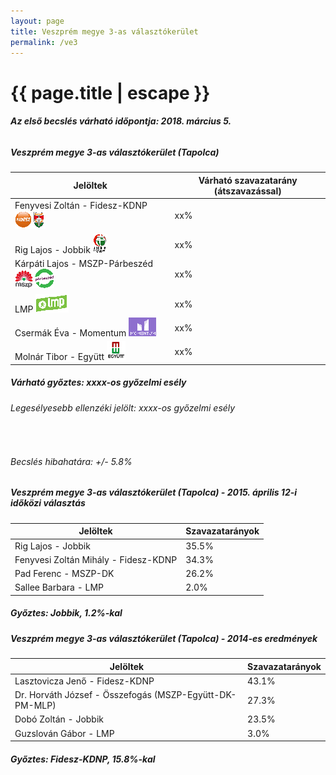```yaml
---
layout: page
title: Veszprém megye 3-as választókerület
permalink: /ve3
---
```


<h1 class="page-title">{{ page.title | escape }}</h1>

<div class="section">
    <div class="row">
          <div class="col s12"><h6><span><strong>Az első becslés várható időpontja: 2018. március 5.</strong></span></h6>
		  <h5>Veszprém megye 3-as választókerület (Tapolca)</h5>
            <table class="striped">
              <thead>
                <tr>
                    <th>Jelöltek</th>
                    <th>Várható szavazatarány (átszavazással)</th>
                </tr>
              </thead>
              <tbody>
             <tr>
                  <td>Fenyvesi Zoltán - Fidesz-KDNP <img src="images/fideszkdnp_logo.png"></td>
				  <td id="id_fidesz">xx%</td>
			</tr>
			<tr><td>Rig Lajos - Jobbik <img src="images/jobbik_logo.png"></td><td id="id_jobbik">xx%</td></tr>
<tr>
                  <td>Kárpáti Lajos - MSZP-Párbeszéd <img src="images/mszpparbeszed_logo.png"></td>
				  <td id="id_baloldal">xx%</td>
			</tr>
			<tr>
                  <td>LMP <img src="images/lmp_logo.png"></td>
				  <td id="id_lmp">xx%</td>
			</tr>
			<tr>
				  <td>Csermák Éva - Momentum <img src="images/momentum_logo.png"></td>
				  <td id="id_momentum">xx%</td>
			</tr>
<tr>
<td>Molnár Tibor -  Együtt <img src="images/egyutt_logo.png"></td>
<td id="id_egyutt">xx%</td>
</tr>                
              </tbody>
            </table>
			<h5>Várható győztes: <span id="gyoztes">xx</span><span id="esely">xx</span><span>-os győzelmi esély</span></h5>
			<h6>Legesélyesebb ellenzéki jelölt: <span id="masodik">xx</span><span id="esely2">xx</span><span>-os győzelmi esély</span></h6>
			<br/>
			<h6>Becslés hibahatára: +/- 5.8%</h6>
          </div>
    </div>
</div>

<div class="section">
    <div class="row">
          <div class="col s12">
		  <h5>Veszprém megye 3-as választókerület (Tapolca) - 2015. április 12-i időközi választás</h5>
            <table class="striped">
              <thead>
                <tr>
                    <th>Jelöltek</th>
                    <th>Szavazatarányok</th>
                </tr>
              </thead>
              <tbody>
             <tr>
                  <td>Rig Lajos - Jobbik</td>
				  <td>35.5%</td>
			</tr>
			<tr>
			      <td>Fenyvesi Zoltán Mihály - Fidesz-KDNP</td>
				  <td>34.3%</td>  
			</tr>
			<tr>
			      <td>Pad Ferenc - MSZP-DK</td>
				  <td>26.2%</td>
			</tr>
			<tr>
				  <td>Sallee Barbara - LMP</td>
				  <td>2.0%</td>
			</tr>  	
              </tbody>
            </table>
			<h5>Győztes: Jobbik, 1.2%-kal</h5>
          </div>
    </div>
</div>


<div class="section">
    <div class="row">
          <div class="col s12">
		  <h5>Veszprém megye 3-as választókerület (Tapolca) - 2014-es eredmények</h5>
            <table class="striped">
              <thead>
                <tr>
                    <th>Jelöltek</th>
                    <th>Szavazatarányok</th>
                </tr>
              </thead>
              <tbody>
             <tr>
                  <td>Lasztovicza Jenő - Fidesz-KDNP</td>
				  <td>43.1%</td>
			</tr>
			<tr>
			      <td>Dr. Horváth József - Összefogás (MSZP-Együtt-DK-PM-MLP)</td>
				  <td>27.3%</td>  
			</tr>
			<tr>
			      <td>Dobó Zoltán - Jobbik</td>
				  <td>23.5%</td>
			</tr>
			<tr>
				  <td>Guzslován Gábor - LMP</td>
				  <td>3.0%</td>
			</tr>  	
              </tbody>
            </table>
			<h5>Győztes: Fidesz-KDNP, 15.8%-kal</h5>
          </div>
    </div>
</div>
